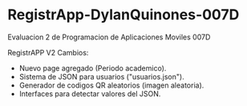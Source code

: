 # RegistrApp-DylanQuinones-007D
Evaluacion 2 de Programacion de Aplicaciones Moviles 007D

RegistrAPP V2
Cambios:
- Nuevo page agregado (Periodo academico).
- Sistema de JSON para usuarios ("usuarios.json").
- Generador de codigos QR aleatorios (imagen aleatoria).
- Interfaces para detectar valores del JSON.
